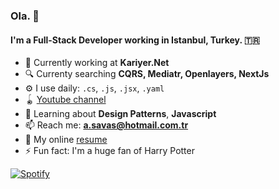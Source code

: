 ### Ola. 👋

#### I'm a Full-Stack Developer working in Istanbul, Turkey. 🇹🇷

- 🏢 Currently working at **Kariyer.Net**
- 🔍 Currenty searching **CQRS, Mediatr, Openlayers, NextJs**
- ⚙️ I use daily: `.cs`, `.js`, `.jsx`, `.yaml`
- 🪀 [Youtube channel](https://www.youtube.com/channel/UCwVgOUuEa0vHa2tPyLPtl1A)
- 🌱 Learning about **Design Patterns**, **Javascript**
- 📫 Reach me: **a.savas@hotmail.com.tr**
- 🤚 My online [resume](https://atakansavas.github.io/)
- ⚡️ Fun fact: I'm a huge fan of Harry Potter

[![Spotify](https://novatorem-atakansavas.vercel.app/api/spotify)](https://open.spotify.com/user/11128743162 )
